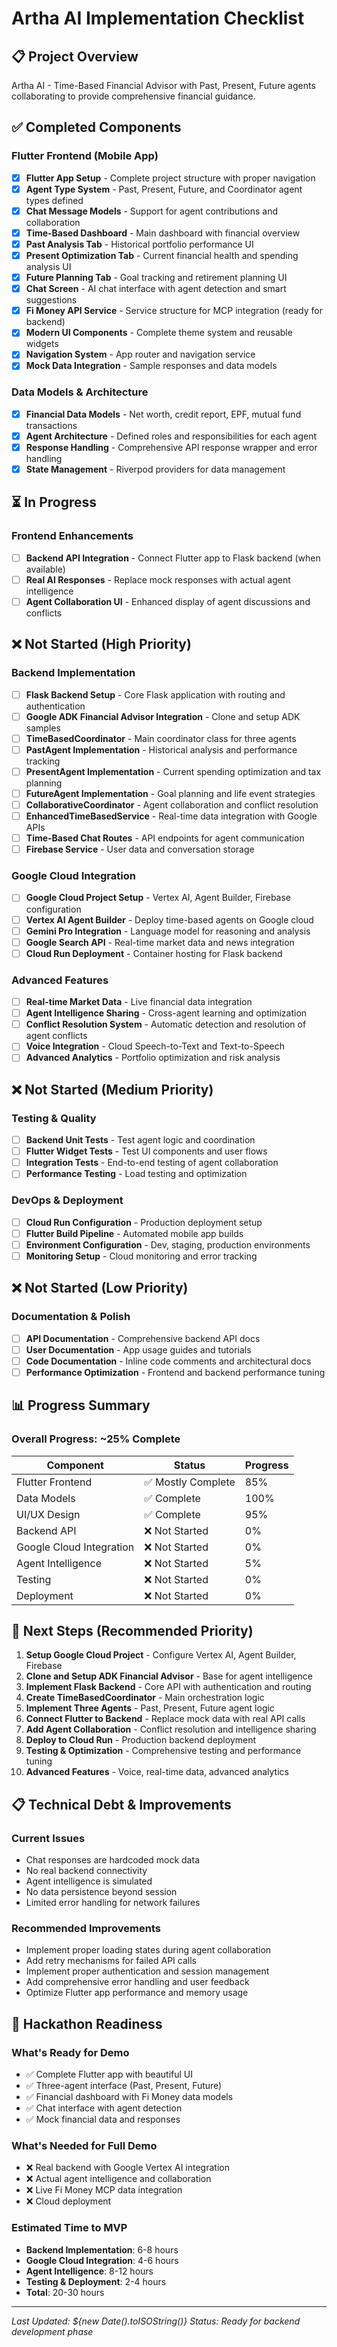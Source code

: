 # Artha AI Implementation Checklist

## 📋 Project Overview
Artha AI - Time-Based Financial Advisor with Past, Present, Future agents collaborating to provide comprehensive financial guidance.

## ✅ Completed Components

### Flutter Frontend (Mobile App)
- [x] **Flutter App Setup** - Complete project structure with proper navigation
- [x] **Agent Type System** - Past, Present, Future, and Coordinator agent types defined
- [x] **Chat Message Models** - Support for agent contributions and collaboration
- [x] **Time-Based Dashboard** - Main dashboard with financial overview
- [x] **Past Analysis Tab** - Historical portfolio performance UI
- [x] **Present Optimization Tab** - Current financial health and spending analysis UI  
- [x] **Future Planning Tab** - Goal tracking and retirement planning UI
- [x] **Chat Screen** - AI chat interface with agent detection and smart suggestions
- [x] **Fi Money API Service** - Service structure for MCP integration (ready for backend)
- [x] **Modern UI Components** - Complete theme system and reusable widgets
- [x] **Navigation System** - App router and navigation service
- [x] **Mock Data Integration** - Sample responses and data models

### Data Models & Architecture
- [x] **Financial Data Models** - Net worth, credit report, EPF, mutual fund transactions
- [x] **Agent Architecture** - Defined roles and responsibilities for each agent
- [x] **Response Handling** - Comprehensive API response wrapper and error handling
- [x] **State Management** - Riverpod providers for data management

## ⏳ In Progress

### Frontend Enhancements
- [ ] **Backend API Integration** - Connect Flutter app to Flask backend (when available)
- [ ] **Real AI Responses** - Replace mock responses with actual agent intelligence
- [ ] **Agent Collaboration UI** - Enhanced display of agent discussions and conflicts

## ❌ Not Started (High Priority)

### Backend Implementation
- [ ] **Flask Backend Setup** - Core Flask application with routing and authentication
- [ ] **Google ADK Financial Advisor Integration** - Clone and setup ADK samples
- [ ] **TimeBasedCoordinator** - Main coordinator class for three agents
- [ ] **PastAgent Implementation** - Historical analysis and performance tracking
- [ ] **PresentAgent Implementation** - Current spending optimization and tax planning  
- [ ] **FutureAgent Implementation** - Goal planning and life event strategies
- [ ] **CollaborativeCoordinator** - Agent collaboration and conflict resolution
- [ ] **EnhancedTimeBasedService** - Real-time data integration with Google APIs
- [ ] **Time-Based Chat Routes** - API endpoints for agent communication
- [ ] **Firebase Service** - User data and conversation storage

### Google Cloud Integration
- [ ] **Google Cloud Project Setup** - Vertex AI, Agent Builder, Firebase configuration
- [ ] **Vertex AI Agent Builder** - Deploy time-based agents on Google cloud
- [ ] **Gemini Pro Integration** - Language model for reasoning and analysis
- [ ] **Google Search API** - Real-time market data and news integration
- [ ] **Cloud Run Deployment** - Container hosting for Flask backend

### Advanced Features
- [ ] **Real-time Market Data** - Live financial data integration
- [ ] **Agent Intelligence Sharing** - Cross-agent learning and optimization
- [ ] **Conflict Resolution System** - Automatic detection and resolution of agent conflicts
- [ ] **Voice Integration** - Cloud Speech-to-Text and Text-to-Speech
- [ ] **Advanced Analytics** - Portfolio optimization and risk analysis

## ❌ Not Started (Medium Priority)

### Testing & Quality
- [ ] **Backend Unit Tests** - Test agent logic and coordination
- [ ] **Flutter Widget Tests** - Test UI components and user flows
- [ ] **Integration Tests** - End-to-end testing of agent collaboration
- [ ] **Performance Testing** - Load testing and optimization

### DevOps & Deployment
- [ ] **Cloud Run Configuration** - Production deployment setup
- [ ] **Flutter Build Pipeline** - Automated mobile app builds
- [ ] **Environment Configuration** - Dev, staging, production environments
- [ ] **Monitoring Setup** - Cloud monitoring and error tracking

## ❌ Not Started (Low Priority)

### Documentation & Polish
- [ ] **API Documentation** - Comprehensive backend API docs
- [ ] **User Documentation** - App usage guides and tutorials
- [ ] **Code Documentation** - Inline code comments and architectural docs
- [ ] **Performance Optimization** - Frontend and backend performance tuning

## 📊 Progress Summary

### Overall Progress: ~25% Complete

| Component | Status | Progress |
|-----------|--------|----------|
| Flutter Frontend | ✅ Mostly Complete | 85% |
| Data Models | ✅ Complete | 100% |
| UI/UX Design | ✅ Complete | 95% |
| Backend API | ❌ Not Started | 0% |
| Google Cloud Integration | ❌ Not Started | 0% |
| Agent Intelligence | ❌ Not Started | 5% |
| Testing | ❌ Not Started | 0% |
| Deployment | ❌ Not Started | 0% |

## 🎯 Next Steps (Recommended Priority)

1. **Setup Google Cloud Project** - Configure Vertex AI, Agent Builder, Firebase
2. **Clone and Setup ADK Financial Advisor** - Base for agent intelligence
3. **Implement Flask Backend** - Core API with authentication and routing
4. **Create TimeBasedCoordinator** - Main orchestration logic
5. **Implement Three Agents** - Past, Present, Future agent logic
6. **Connect Flutter to Backend** - Replace mock data with real API calls
7. **Add Agent Collaboration** - Conflict resolution and intelligence sharing
8. **Deploy to Cloud Run** - Production backend deployment
9. **Testing & Optimization** - Comprehensive testing and performance tuning
10. **Advanced Features** - Voice, real-time data, advanced analytics

## 📋 Technical Debt & Improvements

### Current Issues
- Chat responses are hardcoded mock data
- No real backend connectivity
- Agent intelligence is simulated
- No data persistence beyond session
- Limited error handling for network failures

### Recommended Improvements
- Implement proper loading states during agent collaboration
- Add retry mechanisms for failed API calls
- Implement proper authentication and session management
- Add comprehensive error handling and user feedback
- Optimize Flutter app performance and memory usage

## 🚀 Hackathon Readiness

### What's Ready for Demo
- ✅ Complete Flutter app with beautiful UI
- ✅ Three-agent interface (Past, Present, Future)
- ✅ Financial dashboard with Fi Money data models
- ✅ Chat interface with agent detection
- ✅ Mock financial data and responses

### What's Needed for Full Demo
- ❌ Real backend with Google Vertex AI integration
- ❌ Actual agent intelligence and collaboration
- ❌ Live Fi Money MCP data integration
- ❌ Cloud deployment

### Estimated Time to MVP
- **Backend Implementation**: 6-8 hours
- **Google Cloud Integration**: 4-6 hours  
- **Agent Intelligence**: 8-12 hours
- **Testing & Deployment**: 2-4 hours
- **Total**: 20-30 hours

---

*Last Updated: ${new Date().toISOString()}*
*Status: Ready for backend development phase*